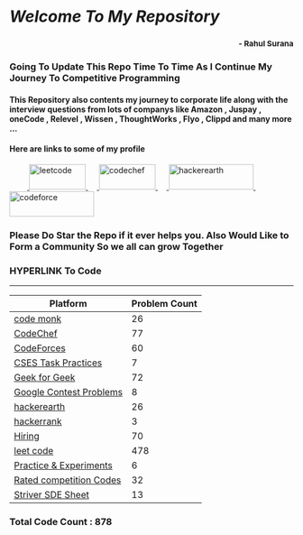 # *Welcome To My Repository*
### <div style='text-align:right'><sub> - Rahul Surana</sub></div>
### Going To Update This Repo Time To Time As I Continue My Journey To Competitive Programming
#### This Repository also contents my journey to corporate life along with the interview questions from lots of companys like Amazon , Juspay , oneCode , Relevel , Wissen , ThoughtWorks , Flyo , Clippd and many more ... 
#### Here are links to some of my profile 
</a>&nbsp;&nbsp;&nbsp;&nbsp;&nbsp;&nbsp;&nbsp;&nbsp;<!-- Leetcode --><a href="https://leetcode.com/rasuru04/" target="_blank"> <img src="https://miro.medium.com/max/1838/1*gBkMCGTAdSk4tu17SCa7RQ.png" alt="leetcode" width="100" height="45"/>  </a>&nbsp;&nbsp;&nbsp;&nbsp;<!-- CodeChef --><a href="https://www.codechef.com/users/suru_4851" target="_blank"> <img src="https://cdn.codechef.com/sites/all/themes/abessive/cc-logo.png" alt="codechef" width="100" height="45"/>  </a>&nbsp;&nbsp;&nbsp;&nbsp;<!-- Hacker Earth --><a href="https://www.hackerearth.com/@Rahul_surana" target="_blank"> <img src="https://static-fastly.hackerearth.com/newton/static/images/he-header-logo.svg" alt="hackerearth" width="150" height="45"/>  </a>&nbsp;&nbsp;&nbsp;&nbsp;<!-- Code Forces --><a href="https://codeforces.com/profile/suru_4851" target="_blank"> <img src="https://codeforces.org/s/55900/images/codeforces-sponsored-by-ton.png" alt="codeforce" width="150" height="45"/>  </a>
### Please Do Star the Repo if it ever helps you. Also Would Like to Form a Community So we all can grow Together
### HYPERLINK To Code
***
| Platform  |  Problem Count |
| --------  |  ------------- |
|    [ code monk ](./code%20monk)     |      26    |
|    [ CodeChef ](./CodeChef)     |      77    |
|    [ CodeForces ](./CodeForces)     |      60    |
|    [ CSES Task Practices ](./CSES%20Task%20Practices)     |      7    |
|    [ Geek for Geek ](./Geek%20for%20Geek)     |      72    |
|    [ Google Contest Problems ](./Google%20Contest%20Problems)     |      8    |
|    [ hackerearth ](./hackerearth)     |      26    |
|    [ hackerrank ](./hackerrank)     |      3    |
|    [ Hiring ](./Hiring)     |      70    |
|    [ leet code ](./leet%20code)     |      478    |
|    [ Practice & Experiments ](./Practice%20&%20Experiments)     |      6    |
|    [ Rated competition Codes ](./Rated%20competition%20Codes)     |      32    |
|    [ Striver SDE Sheet ](./Striver%20SDE%20Sheet)     |      13    |

### Total Code Count : 878